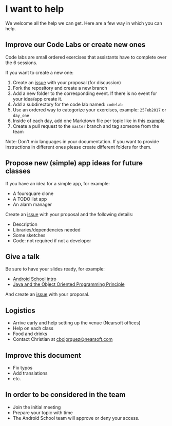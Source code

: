 # I want to help

We welcome all the help we can get. Here are a few way in which you can help.

## Improve our Code Labs or create new ones

Code labs are small ordered exercises that assistants have to complete over the 6 sessions.

If you want to create a new one:

1. Create an [issue](https://github.com/Nearsoft/androidschool/issues) with your proposal (for discussion)
2. Fork the repository and create a new branch
3. Add a new folder to the corresponding event. If there is no event for your idea/app create it.
4. Add a subdirectory for the code lab named: `codelab`
5. Use an ordered way to categorize your exercises, example: `25Feb2017` or `day_one`
6. Inside of each day, add one Markdown file per topic like in this [example](/2017/feb_event/todoapp/codelab/25Feb2017/01_setup.md)
7. Create a pull request to the `master` branch and tag someone from the team

Note: Don't mix languages in your documentation. If you want to provide instructions in different ones please create different folders for them.

## Propose new (simple) app ideas for future classes

If you have an idea for a simple app, for example:

* A foursquare clone
* A TODO list app
* An alarm manager

Create an [issue](https://github.com/Nearsoft/androidschool/issues) with your proposal and the following details:

* Description
* Libraries/dependencies needed
* Some sketches
* Code: not required if not a developer

## Give a talk

Be sure to have your slides ready, for example:

* [Android School intro](http://slides.com/josesalcido-1/android-4#/)
* [Java and the Object Oriented Programming Principle](http://slides.com/josesalcido-1/object-oriented-programming#/)

And create an [issue](https://github.com/Nearsoft/androidschool/issues) with your proposal.

## Logistics

* Arrive early and help setting up the venue (Nearsoft offices)
* Help on each class
* Food and drinks
* Contact Christian at cbojorquez@nearsoft.com

## Improve this document

* Fix typos
* Add translations
* etc.

## In order to be considered in the team

* Join the initial meeting
* Prepare your topic with time
* The Android School team will approve or deny your access.
